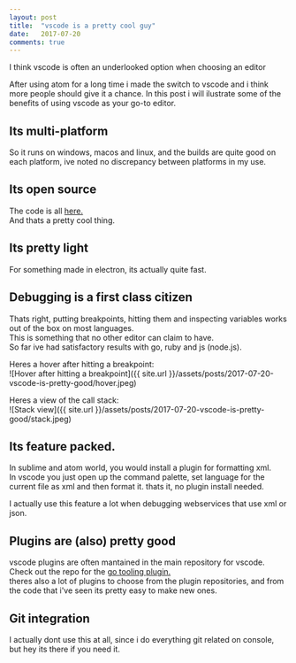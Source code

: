 ```yaml
---
layout: post
title:  "vscode is a pretty cool guy"
date:   2017-07-20
comments: true
---
```


<p class="intro"><span class="dropcap">I</span> think vscode is often an underlooked option when choosing an editor</p>  
After using atom for a long time i made the switch to vscode and i think more people should give it a chance.  
In this post i will ilustrate some of the benefits of using vscode as your go-to editor.  

## Its multi-platform
So it runs on windows, macos and linux, and the builds are quite good on each platform, ive noted no discrepancy between platforms in my use.  

## Its open source
The code is all [here.](https://github.com/Microsoft/vscode)  
And thats a pretty cool thing.  

## Its pretty light
For something made in electron, its actually quite fast.  

## Debugging is a first class citizen
Thats right, putting breakpoints, hitting them and inspecting variables works out of the box on most languages.  
This is something that no other editor can claim to have.  
So far ive had satisfactory results with go, ruby and js (node.js).  

Heres a hover after hitting a breakpoint:  
![Hover after hitting a breakpoint]({{ site.url }}/assets/posts/2017-07-20-vscode-is-pretty-good/hover.jpeg)

Heres a view of the call stack:  
![Stack view]({{ site.url }}/assets/posts/2017-07-20-vscode-is-pretty-good/stack.jpeg)

## Its feature packed.
In sublime and atom world, you would install a plugin for formatting xml.  
In vscode you just open up the command palette, set language for the current file as xml and then format it.
 thats it, no plugin install needed.  

I actually use this feature a lot when debugging webservices that use xml or json.  

## Plugins are (also) pretty good
vscode plugins are often mantained in the main repository for vscode.  
Check out the repo for the [go tooling plugin.](https://github.com/Microsoft/vscode-go)  
theres also a lot of plugins to choose from the plugin repositories, and from the code that i've seen its pretty easy to make new ones.  

## Git integration
I actually dont use this at all, since i do everything git related on console, but hey its there if you need it.  